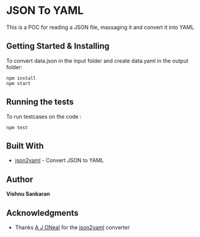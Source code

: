 # JSON To YAML

This is a POC for reading a JSON file, massaging it and convert it into YAML

## Getting Started & Installing

To convert data.json in the input folder and create data.yaml in the output folder:

```
npm install
npm start
```

## Running the tests

To run testcases on the code :

```
npm test
```

## Built With

* [json2yaml](https://www.npmjs.com/package/json2yaml) - Convert JSON to YAML

## Author

**Vishnu Sankaran**

## Acknowledgments

* Thanks [A J ONeal](https://www.npmjs.com/~coolaj86) for the [json2yaml](https://www.npmjs.com/package/json2yaml) converter
